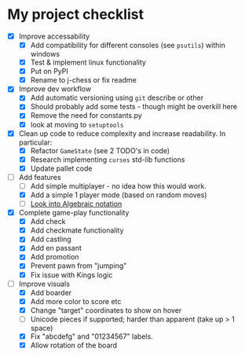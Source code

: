 # My project checklist

- [X] Improve accessability
  - [X] Add compatibility for different consoles (see `psutils`) within windows
  - [X] Test & implement linux functionality
  - [X] Put on PyPI
  - [X] Rename to j-chess or fix readme
- [X] Improve dev workflow
  - [X] Add automatic versioning using `git` describe or other
  - [X] Should probably add some tests - though might be overkill here
  - [X] Remove the need for constants.py
  - [X] look at moving to `setuptools`
- [X] Clean up code to reduce complexity and increase readability. In particular:
  - [X] Refactor `GameState` (see 2 TODO's in code)
  - [X] Research implementing `curses` std-lib functions
  - [X] Update pallet code
- [ ] Add features
  - [ ] Add simple multiplayer - no idea how this would work.
  - [X] Add a simple 1 player mode (based on random moves)
  - [ ] [Look into Algebraic notation](https://en.wikipedia.org/wiki/Algebraic_notation_(chess))
- [X] Complete game-play functionality
  - [X] Add check
  - [X] Add checkmate functionality
  - [X] Add castling
  - [X] Add en passant
  - [X] Add promotion
  - [X] Prevent pawn from "jumping"
  - [X] Fix issue with Kings logic
- [ ] Improve visuals
  - [X] Add boarder
  - [X] Add more color to score etc
  - [X] Change "target" coordinates to show on hover
  - [ ] Unicode pieces if supported; harder than apparent (take up > 1 space)
  - [X] Fix "abcdefg" and "01234567" labels.
  - [X] Allow rotation of the board
